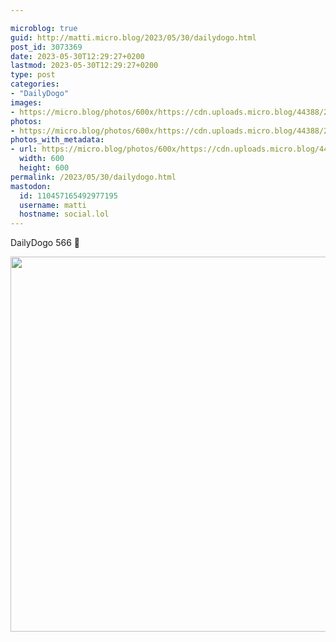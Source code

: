 ```yaml
---

microblog: true
guid: http://matti.micro.blog/2023/05/30/dailydogo.html
post_id: 3073369
date: 2023-05-30T12:29:27+0200
lastmod: 2023-05-30T12:29:27+0200
type: post
categories:
- "DailyDogo"
images:
- https://micro.blog/photos/600x/https://cdn.uploads.micro.blog/44388/2023/72be283488.jpg
photos:
- https://micro.blog/photos/600x/https://cdn.uploads.micro.blog/44388/2023/72be283488.jpg
photos_with_metadata:
- url: https://micro.blog/photos/600x/https://cdn.uploads.micro.blog/44388/2023/72be283488.jpg
  width: 600
  height: 600
permalink: /2023/05/30/dailydogo.html
mastodon:
  id: 110457165492977195
  username: matti
  hostname: social.lol
---
```

DailyDogo 566 🐶

<img src="https://micro.blog/photos/600x/https://blog.martin-haehnel.de/uploads/2023/72be283488.jpg" width="600" height="600" alt="" />
